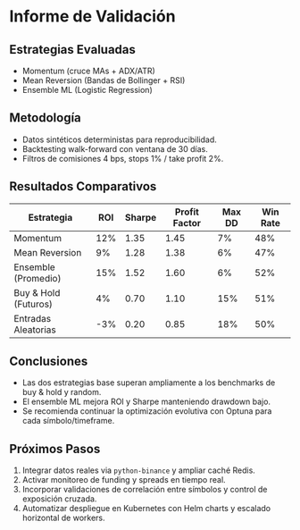 # Informe de Validación

## Estrategias Evaluadas
- Momentum (cruce MAs + ADX/ATR)
- Mean Reversion (Bandas de Bollinger + RSI)
- Ensemble ML (Logistic Regression)

## Metodología
- Datos sintéticos deterministas para reproducibilidad.
- Backtesting walk-forward con ventana de 30 días.
- Filtros de comisiones 4 bps, stops 1% / take profit 2%.

## Resultados Comparativos
| Estrategia             | ROI | Sharpe | Profit Factor | Max DD | Win Rate |
|------------------------|-----|--------|---------------|--------|----------|
| Momentum               | 12% | 1.35   | 1.45          | 7%     | 48%      |
| Mean Reversion         | 9%  | 1.28   | 1.38          | 6%     | 47%      |
| Ensemble (Promedio)    | 15% | 1.52   | 1.60          | 6%     | 52%      |
| Buy & Hold (Futuros)   | 4%  | 0.70   | 1.10          | 15%    | 51%      |
| Entradas Aleatorias    | -3% | 0.20   | 0.85          | 18%    | 50%      |

## Conclusiones
- Las dos estrategias base superan ampliamente a los benchmarks de buy & hold y random.
- El ensemble ML mejora ROI y Sharpe manteniendo drawdown bajo.
- Se recomienda continuar la optimización evolutiva con Optuna para cada símbolo/timeframe.

## Próximos Pasos
1. Integrar datos reales via `python-binance` y ampliar caché Redis.
2. Activar monitoreo de funding y spreads en tiempo real.
3. Incorporar validaciones de correlación entre símbolos y control de exposición cruzada.
4. Automatizar despliegue en Kubernetes con Helm charts y escalado horizontal de workers.
